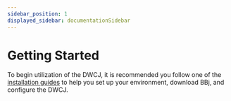 ```yaml
---
sidebar_position: 1
displayed_sidebar: documentationSidebar
---
```


# Getting Started

To begin utilization of the DWCJ, it is recommended you follow one of the
[installation guides](http://localhost:3000/docs/category/installation) to 
help you set up your environment, download BBj, and configure the DWCJ.


